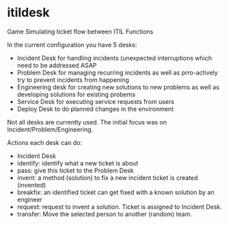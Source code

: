 # itildesk
Game Simulating ticket flow between ITIL Functions

In the current configuration you have 5 desks:

* Incident Desk for handling incidents (unexpected interruptions which need to be addressed ASAP
* Problem Desk for managing recurring incidents as well as prro-actively try to prevent incidents from happening
* Engineering desk for creating new solutions to new problems as well as developing solutions for existing probems
* Service Desk for executing service requests from users
* Deploy Desk to do planned changes in the environment

Not all desks are currently used. The initial focus was on Incident/Problem/Engineering.

Actions each desk can do:

* Incident Desk
 * identify: identify what a new ticket is about
 * pass: give this ticket to the Problem Desk
 * invent: a method (solution) to fix a new incident ticket is created (invented)
 * breakfix: an identified ticket can get fixed with a known solution by an engineer
 * request: request to invent a solution. Ticket is assigned to Incident Desk.
 * transfer: Move the selected person to another (random) team.


